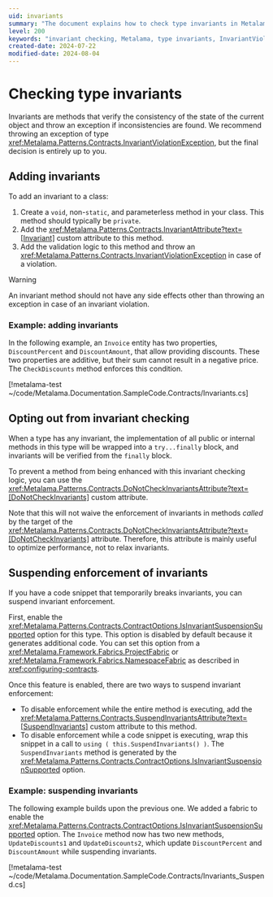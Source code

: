 ```yaml
---
uid: invariants
summary: "The document explains how to check type invariants in Metalama, including adding invariants, opting out from invariant checking, and suspending enforcement of invariants, with examples provided."
level: 200
keywords: "invariant checking, Metalama, type invariants, InvariantViolationException, DoNotCheckInvariants, performance optimization, suspend invariant enforcement, ContractOptions, SuspendInvariants"
created-date: 2024-07-22
modified-date: 2024-08-04
---
```


# Checking type invariants

Invariants are methods that verify the consistency of the state of the current object and throw an exception if inconsistencies are found. We recommend throwing an exception of type <xref:Metalama.Patterns.Contracts.InvariantViolationException>, but the final decision is entirely up to you.

## Adding invariants

To add an invariant to a class:

1. Create a `void`, non-`static`, and parameterless method in your class. This method should typically be `private`.
2. Add the <xref:Metalama.Patterns.Contracts.InvariantAttribute?text=[Invariant]> custom attribute to this method.
3. Add the validation logic to this method and throw an <xref:Metalama.Patterns.Contracts.InvariantViolationException> in case of a violation.

> [!WARNING]
> An invariant method should not have any side effects other than throwing an exception in case of an invariant violation.

### Example: adding invariants

In the following example, an `Invoice` entity has two properties, `DiscountPercent` and `DiscountAmount`, that allow providing discounts. These two properties are additive, but their sum cannot result in a negative price. The `CheckDiscounts` method enforces this condition.

[!metalama-test ~/code/Metalama.Documentation.SampleCode.Contracts/Invariants.cs]

## Opting out from invariant checking

When a type has any invariant, the implementation of all public or internal methods in this type will be wrapped into a `try...finally` block, and invariants will be verified from the `finally` block.

To prevent a method from being enhanced with this invariant checking logic, you can use the <xref:Metalama.Patterns.Contracts.DoNotCheckInvariantsAttribute?text=[DoNotCheckInvariants]> custom attribute.

Note that this will not waive the enforcement of invariants in methods _called_ by the target of the <xref:Metalama.Patterns.Contracts.DoNotCheckInvariantsAttribute?text=[DoNotCheckInvariants]> attribute. Therefore, this attribute is mainly useful to optimize performance, not to relax invariants.

## Suspending enforcement of invariants

If you have a code snippet that temporarily breaks invariants, you can suspend invariant enforcement.

First, enable the <xref:Metalama.Patterns.Contracts.ContractOptions.IsInvariantSuspensionSupported> option for this type. This option is disabled by default because it generates additional code. You can set this option from a <xref:Metalama.Framework.Fabrics.ProjectFabric> or <xref:Metalama.Framework.Fabrics.NamespaceFabric> as described in <xref:configuring-contracts>.

Once this feature is enabled, there are two ways to suspend invariant enforcement:

* To disable enforcement while the entire method is executing, add the <xref:Metalama.Patterns.Contracts.SuspendInvariantsAttribute?text=[SuspendInvariants]> custom attribute to this method.
* To disable enforcement while a code snippet is executing, wrap this snippet in a call to `using ( this.SuspendInvariants() )`. The `SuspendInvariants` method is generated by the <xref:Metalama.Patterns.Contracts.ContractOptions.IsInvariantSuspensionSupported> option.

### Example: suspending invariants

The following example builds upon the previous one. We added a fabric to enable the  <xref:Metalama.Patterns.Contracts.ContractOptions.IsInvariantSuspensionSupported> option. The `Invoice` method now has two new methods, `UpdateDiscounts1` and `UpdateDiscounts2`, which update `DiscountPercent` and `DiscountAmount` while suspending invariants.

[!metalama-test ~/code/Metalama.Documentation.SampleCode.Contracts/Invariants_Suspend.cs]





